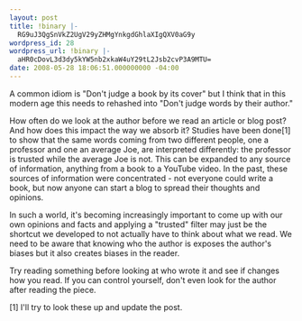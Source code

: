 ```yaml
---
layout: post
title: !binary |-
  RG9uJ3QgSnVkZ2UgV29yZHMgYnkgdGhlaXIgQXV0aG9y
wordpress_id: 28
wordpress_url: !binary |-
  aHR0cDovL3d3dy5kYW5nb2xkaW4uY29tL2Jsb2cvP3A9MTU=
date: 2008-05-28 18:06:51.000000000 -04:00
---
```

<p>A common idiom is "Don't judge a book by its cover" but I think that in this modern age this needs to rehashed into "Don't judge words by their author."</p>

<p>How often do we look at the author before we read an article or blog post? And how does this impact the way we absorb it? Studies have been done[1] to show that the same words coming from two different people, one a professor and one an average Joe, are interpreted differently: the professor is trusted while the average Joe is not. This can be expanded to any source of information, anything from a book to a YouTube video. In the past, these sources of information were concentrated - not everyone could write a book, but now anyone can start a blog to spread their thoughts and opinions.</p>

<p>In such a world, it's becoming increasingly important to come up with our own opinions and facts and applying a "trusted" filter may just be the shortcut we developed to not actually have to think about what we read. We need to be aware that knowing who the author is exposes the author's biases but it also creates biases in the reader.</p>

<p>Try reading something before looking at who wrote it and see if changes how you read. If you can control yourself, don't even look for the author after reading the piece.</p>

<p>[1] I'll try to look these up and update the post.</p>
